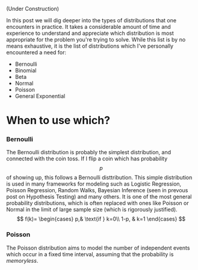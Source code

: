 

(Under Construction)

In this post we will dig deeper into the types of distributions that one encounters in practice. It takes a considerable amount of 
time and experience to understand and appreciate which distribution is most appropriate for the problem you're trying to solve.
While this list is by no means exhaustive, it is the list of distributions which I've personally encountered a need for:

- Bernoulli
- Binomial
-  Beta
-  Normal
-  Poisson
- General Exponential

# When to use which?


### Bernoulli

The Bernoulli distribution is probably the simplest distribution, and connected with the coin toss. If I flip a coin which has probability $$p$$ of showing up, this follows a Bernoulli disttribution. This simple distribution is used in many frameworks for modeling such as Logistic Regression, Poisson Regression, Random Walks, Bayesian Inference (seen in prevous post on Hypothesis Testing) and many others. It is one of the most general probability distributions, which is often replaced with ones like Poisson or Normal in the limit of large sample size (which is rigorously justified). 
$$
   f(k)= 
\begin{cases}
   p,& \text{if } k=0\\
    1-p,              & k=1
\end{cases}
$$
### Poisson

The Poisson distribution aims to model the number of independent events which occur in a fixed time interval, assuming that the probability is *memoryless*. 

